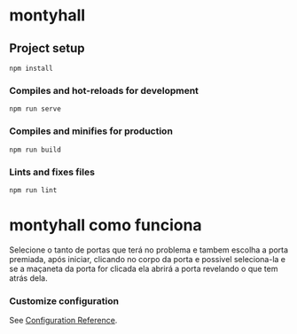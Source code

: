 # montyhall

## Project setup
```
npm install
```

### Compiles and hot-reloads for development
```
npm run serve
```

### Compiles and minifies for production
```
npm run build
```

### Lints and fixes files
```
npm run lint
```
# montyhall como funciona 

Selecione o tanto de portas que terá no problema e tambem escolha a porta premiada, após iniciar, clicando no corpo da porta e possivel seleciona-la e se a maçaneta da porta for clicada ela abrirá a porta revelando o que tem atrás dela.

### Customize configuration
See [Configuration Reference](https://cli.vuejs.org/config/).
